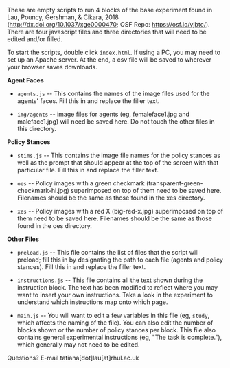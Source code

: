 These are empty scripts to run 4 blocks of the base experiment found in Lau, Pouncy, Gershman, & Cikara, 2018 (http://dx.doi.org/10.1037/xge0000470; OSF Repo: https://osf.io/vjbtc/). There are four javascript files and three directories that will need to be edited and/or filled.

To start the scripts, double click <code>index.html</code>. If using a PC, you may need to set up an Apache server. At the end, a csv file will be saved to wherever your browser saves downloads.

**Agent Faces**

- <code>agents.js</code> -- This contains the names of the image files used for the agents' faces. Fill this in and replace the filler text.

- <code>img/agents</code> -- image files for agents (eg, femaleface1.jpg and maleface1.jpg) will need be saved here. Do not touch the other files in this directory.

**Policy Stances**

- <code>stims.js</code> -- This contains the image file names for the policy stances as well as the prompt that should appear at the top of the screen with that particular file. Fill this in and replace the filler text.

- <code>oes</code> -- Policy images with a green checkmark (transparent-green-checkmark-hi.jpg) superimposed on top of them need to be saved here. Filenames should be the same as those found in the xes directory.

- <code>xes</code> -- Policy images with a red X (big-red-x.jpg) superimposed on top of them need to be saved here. Filenames should be the same as those found in the oes directory.

**Other Files**

- <code>preload.js</code> -- This file contains the list of files that the script will preload; fill this in by designating the path to each file (agents and policy stances). Fill this in and replace the filler text.

- <code>instructions.js</code> -- This file contains all the text shown during the instruction block. The text has been modified to reflect where you may want to insert your own instructions. Take a look in the experiment to understand which instructions map onto which page.

- <code>main.js</code> -- You will want to edit a few variables in this file (eg, <code>study</code>, which affects the naming of the file). You can also edit the number of blocks shown or the number of policy stances per block. This file also contains general experimental instructions (eg, "The task is complete."), which generally may not need to be edited.

Questions? E-mail tatiana[dot]lau[at]rhul.ac.uk
